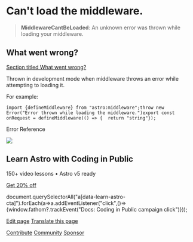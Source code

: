 Can't load the middleware.
==========================

> **MiddlewareCantBeLoaded**: An unknown error was thrown while loading your middleware.

What went wrong?
----------------

[Section titled What went wrong?](#what-went-wrong)

Thrown in development mode when middleware throws an error while attempting to loading it.

For example:

    import {defineMiddleware} from "astro:middleware";throw new Error("Error thrown while loading the middleware.")export const onRequest = defineMiddleware(() => {  return "string"});

Error Reference

![](/_astro/CodingInPublic.DpaYu7Qd_5sx41.webp)

Learn Astro with **Coding in Public**
-------------------------------------

150+ video lessons • Astro v5 ready

[Get 20% off](https://learnastro.dev?code=ASTRO_PROMO)

document.querySelectorAll("a\[data-learn-astro-cta\]").forEach(a=>a.addEventListener("click",()=>{window.fathom?.trackEvent("Docs: Coding in Public campaign click")}));

[Edit page](https://github.com/withastro/astro/blob/main/packages/astro/src/core/errors/errors-data.ts) [Translate this page](https://contribute.docs.astro.build/guides/i18n/)

[Contribute](/en/contribute/) [Community](https://astro.build/chat) [Sponsor](https://opencollective.com/astrodotbuild)

